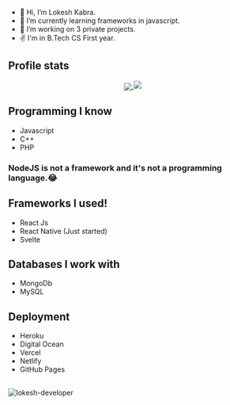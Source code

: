 - 👋 Hi, I’m Lokesh Kabra.
- 🌱 I’m currently learning frameworks in javascript.
- 💞️ I’m working on 3 private projects.
- ✌ I'm in B.Tech CS First year.

<h2>Profile stats</h2>


  <a href="https://github.com/lokesh-developer">
    <p align="center">  
      <img align="center" src="https://github-readme-stats.vercel.app/api?username=lokesh-developer&show_icons=true&hide=issues&count_private=true" />
      <img src="https://github-readme-streak-stats.herokuapp.com/?user=lokesh-developer"/>
    </p>
  </a>

<h2>Programming I know</h2>

- Javascript
- C++
- PHP

<h3>NodeJS is not a framework and it's not a programming language.😂</h3>

<h2>Frameworks I used!</h2>

- React Js
- React Native (Just started)
- Svelte

<h2>Databases I work with</h2>

- MongoDb
- MySQL

<h2>Deployment</h2>

- Heroku
- Digital Ocean
- Vercel
- Netlify
- GitHub Pages

<h2 align="center"></h2>
<p align="left"> <img src="https://komarev.com/ghpvc/?username=lokesh-developer&label=Profile%20views&color=0e75b6&style=flat" alt="lokesh-developer" /> </p>
